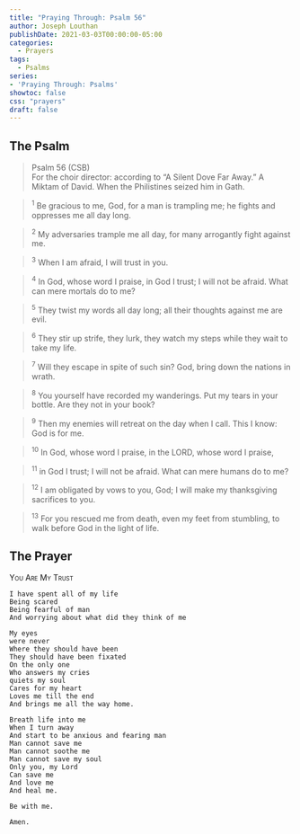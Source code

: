 ```yaml
---
title: "Praying Through: Psalm 56"
author: Joseph Louthan
publishDate: 2021-03-03T00:00:00-05:00
categories:
  - Prayers
tags:
  - Psalms
series:
- 'Praying Through: Psalms'
showtoc: false
css: "prayers"
draft: false
---
```

## The Psalm

>Psalm 56 (CSB)  
><sup></sup> For the choir director: according to “A Silent Dove Far Away.” A Miktam of David. When the Philistines seized him in Gath. 

><sup>1</sup> Be gracious to me, God, for a man is trampling me; he fights and oppresses me all day long. 

><sup>2</sup> My adversaries trample me all day, for many arrogantly fight against me. 

><sup>3</sup> When I am afraid, I will trust in you. 

><sup>4</sup> In God, whose word I praise, in God I trust; I will not be afraid. What can mere mortals do to me? 

><sup>5</sup> They twist my words all day long; all their thoughts against me are evil. 

><sup>6</sup> They stir up strife, they lurk, they watch my steps while they wait to take my life. 

><sup>7</sup> Will they escape in spite of such sin? God, bring down the nations in wrath. 

><sup>8</sup> You yourself have recorded my wanderings. Put my tears in your bottle. Are they not in your book? 

><sup>9</sup> Then my enemies will retreat on the day when I call. This I know: God is for me. 

><sup>10</sup> In God, whose word I praise, in the LORD, whose word I praise, 

><sup>11</sup> in God I trust; I will not be afraid. What can mere humans do to me? 

><sup>12</sup> I am obligated by vows to you, God; I will make my thanksgiving sacrifices to you. 

><sup>13</sup> For you rescued me from death, even my feet from stumbling, to walk before God in the light of life.

## The Prayer

<div style="font-variant: small-caps;">
You Are My Trust
</div>

```text
I have spent all of my life
Being scared
Being fearful of man
And worrying about what did they think of me

My eyes
were never
Where they should have been
They should have been fixated 
On the only one
Who answers my cries
quiets my soul
Cares for my heart
Loves me till the end
And brings me all the way home.

Breath life into me
When I turn away
And start to be anxious and fearing man
Man cannot save me
Man cannot soothe me
Man cannot save my soul
Only you, my Lord
Can save me
And love me
And heal me.

Be with me.

Amen.
```
